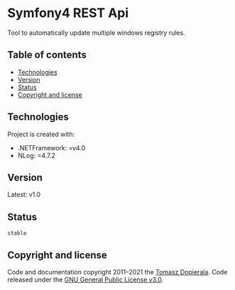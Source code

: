 # Symfony4 REST Api
Tool to automatically update multiple windows registry rules.

## Table of contents
* [Technologies](#technologies)
* [Version](#version)
* [Status](#status)
* [Copyright and license](#copyright-and-license)

## Technologies
Project is created with:
* .NETFramework: =v4.0
* NLog: =4.7.2

## Version
Latest: v1.0

## Status
`stable`

## Copyright and license
Code and documentation copyright 2011–2021 the [Tomasz Dopierala](https://github.com/tdopierala).
Code released under the [GNU General Public License v3.0](https://github.com/tdopierala/WindowsRegistryTool/blob/main/LICENSE).

